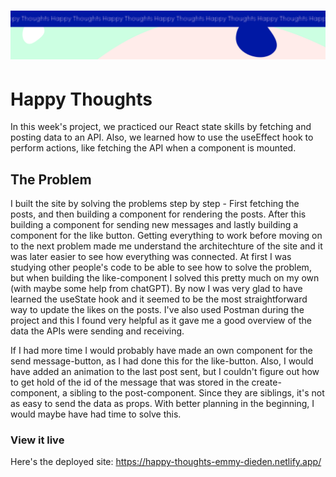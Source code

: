 <h1 align="center">
  <a href="">
    <img src="/src/assets/happy-thoughts.svg" alt="Project Banner Image">
  </a>
</h1>


# Happy Thoughts
In this week's project, we practiced our React state skills by fetching and posting data to an API. Also, we learned how to use the useEffect hook to perform actions, like fetching the API when a component is mounted.


## The Problem
I built the site by solving the problems step by step - First fetching the posts, and then building a component for rendering the posts. After this building a component for sending new messages and lastly building a component for the like button. Getting everything to work before moving on to the next problem made me understand the architechture of the site and it was later easier to see how everything was connected. At first I was studying other people's code to be able to see how to solve the problem, but when building the like-component I solved this pretty much on my own (with maybe some help from chatGPT). By now I was very glad to have learned the useState hook and it seemed to be the most straightforward way to update the likes on the posts. I've also used Postman during the project and this I found very helpful as it gave me a good overview of the data the APIs were sending and receiving.

If I had more time I would probably have made an own component for the send message-button, as I had done this for the like-button. Also, I would have added an animation to the last post sent, but I couldn't figure out how to get hold of the id of the message that was stored in the create-component, a sibling to the post-component. Since they are siblings, it's not as easy to send the data as props. With better planning in the beginning, I would maybe have had time to solve this.

### View it live
Here's the deployed site: 
https://happy-thoughts-emmy-dieden.netlify.app/


